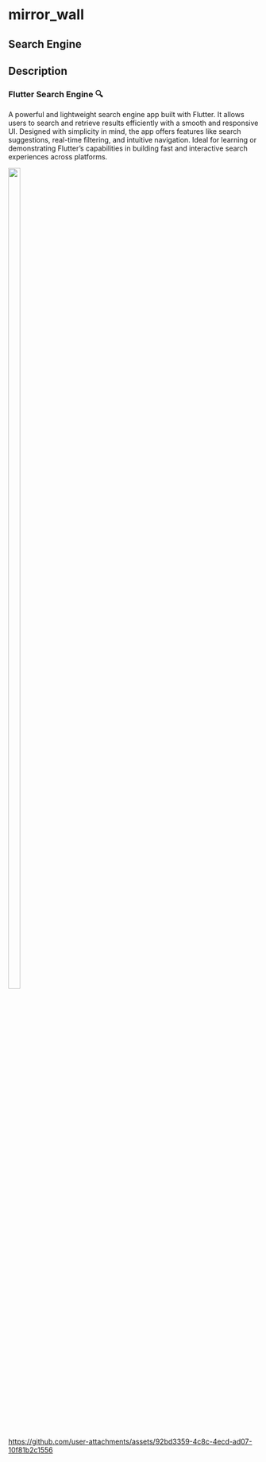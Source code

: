 
# mirror_wall

## Search Engine

## Description
### Flutter Search Engine 🔍
A powerful and lightweight search engine app built with Flutter. It allows users to search and retrieve results efficiently with a smooth and responsive UI. Designed with simplicity in mind, the app offers features like search suggestions, real-time filtering, and intuitive navigation. Ideal for learning or demonstrating Flutter’s capabilities in building fast and interactive search experiences across platforms.

<img src="https://github.com/user-attachments/assets/6b329cbf-dcfb-431f-b2fa-d6d185e05411" height=65% width=22%>


https://github.com/user-attachments/assets/92bd3359-4c8c-4ecd-ad07-10f81b2c1556

